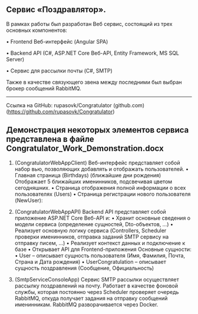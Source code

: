 ## Сервис «Поздравлятор».

В рамках работы был разработан Веб сервис, состоящий из трех основных компонентов:

•	Frontend Веб-интерфейс (Angular SPA)

•	Backend API (C#, ASP.NET Core Веб-API, Entity Framework, MS SQL Server)

•	Сервис для рассылки почты (C#, SMTP)

Также в качестве связующего звена между последними был выбран брокер сообщений RabbitMQ.

------------------
Ссылка на GitHub: rupasovk/Congratulator (github.com)
(https://github.com/rupasovk/Congratulator)

Демонстрация некоторых элементов сервиса представлена в файле Congratulator_Work_Demonstration.docx
------------------

1. (CongratulatorWebAppClient) Веб-интерфейс представляет собой набор вью, позволяющих добавлять и отображать пользователей.
•	Главная страница (Birthdays) (ближайшие дни рождения)
Отображает 5 ближайших именинников, подсвечивая цветом сегодняшних.
•	Страница отображения полной информации о всех пользователях (Users)
•	Страница регистрации нового пользователя (NewUser):

3. (CongratulatorWebAppAPI) Backend API представляет собой приложение ASP.NET Core Веб-API и:
•	Хранит основные сведения о модели сервиса (определение сущностей, Dto-объектов, …)
•	Реализует основную логику сервиса (Controllers, Scheduler проверки именинников, отправка заданий SMTP сервису на отправку писем, …)
•	Реализует контекст данных и подключение к базе
•	Открывает API для Frontend-приложения
Основные сущности:
•	User – описывает сущность пользователя (Имя, Фамилия, Почта, Страна и Дата рождения)
•	UserCongratulation – описывает сущность поздравления (Сообщение, Официальность)

4. (SmtpServiceConsoleApp) Сервис SMTP рассылки осуществляет рассылку поздравлений на почту. Работает в качестве фоновой службы,
которая постоянно через Scheduler проверяет очередь RabbitMQ, откуда получает задания на отправку сообщений именинникам. RabbitMQ разворачивается через Docker.
